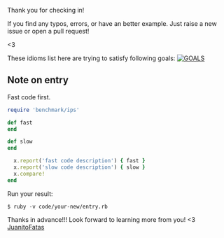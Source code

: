 Thank you for checking in!

If you find any typos, errors, or have an better example. Just raise a new issue or open a pull request!

<3

These idioms list here are trying to satisfy following goals:
[![GOALS](/images/Goals.png)](https://speakerdeck.com/sferik/writing-fast-ruby?slide=11)
## Note on entry

Fast code first.

```ruby
require 'benchmark/ips'

def fast
end

def slow
end

  x.report('fast code description') { fast }
  x.report('slow code description') { slow }
  x.compare!
end
```

Run your result:

```
$ ruby -v code/your-new/entry.rb
```

Thanks in advance!!! Look forward to learning more from you!
<3 [JuanitoFatas](https://twitter.com/juanitofatas)



